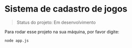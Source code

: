 # Sistema de cadastro de jogos

> Status do projeto: Em desenvolvimento

Para rodar esse projeto na sua máquina, por favor digite: 

```
node app.js
```
